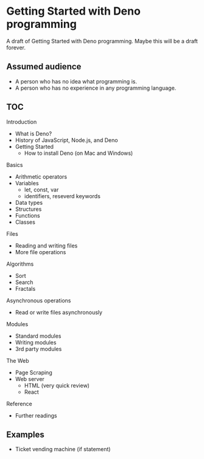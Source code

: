 # Getting Started with Deno programming

A draft of Getting Started with Deno programming. Maybe this will be a draft forever.

## Assumed audience

- A person who has no idea what programming is.
- A person who has no experience in any programming language.

## TOC

Introduction

- What is Deno?
- History of JavaScript, Node.js, and Deno
- Getting Started
  - How to install Deno (on Mac and Windows)

Basics

- Arithmetic operators
- Variables
  - let, const, var
  - identifiers, reseverd keywords
- Data types
- Structures
- Functions
- Classes

Files

- Reading and writing files
- More file operations

Algorithms

- Sort
- Search
- Fractals

Asynchronous operations

- Read or write files asynchronously

Modules

- Standard modules
- Writing modules
- 3rd party modules

The Web

- Page Scraping
- Web server
  - HTML (very quick review)
  - React

Reference

- Further readings

## Examples

- Ticket vending machine (if statement)
